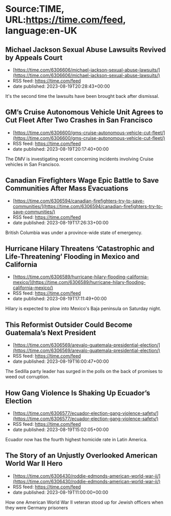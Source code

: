 # Source:TIME, URL:https://time.com/feed, language:en-UK

## Michael Jackson Sexual Abuse Lawsuits Revived by Appeals Court
 - [https://time.com/6306606/michael-jackson-sexual-abuse-lawsuits/](https://time.com/6306606/michael-jackson-sexual-abuse-lawsuits/)
 - RSS feed: https://time.com/feed
 - date published: 2023-08-19T20:28:43+00:00

It's the second time the lawsuits  have been brought back after dismissal.

## GM’s Cruise Autonomous Vehicle Unit Agrees to Cut Fleet  After Two Crashes in San Francisco
 - [https://time.com/6306600/gms-cruise-autonomous-vehicle-cut-fleet/](https://time.com/6306600/gms-cruise-autonomous-vehicle-cut-fleet/)
 - RSS feed: https://time.com/feed
 - date published: 2023-08-19T20:17:40+00:00

The DMV is investigating recent concerning incidents involving Cruise vehicles in San Francisco.

## Canadian Firefighters Wage Epic Battle to Save Communities After Mass Evacuations
 - [https://time.com/6306594/canadian-firefighters-try-to-save-communities/](https://time.com/6306594/canadian-firefighters-try-to-save-communities/)
 - RSS feed: https://time.com/feed
 - date published: 2023-08-19T17:26:33+00:00

British Columbia was under a province-wide state of emergency.

## Hurricane Hilary Threatens ‘Catastrophic and Life-Threatening’ Flooding in Mexico and California
 - [https://time.com/6306589/hurricane-hilary-flooding-california-mexico/](https://time.com/6306589/hurricane-hilary-flooding-california-mexico/)
 - RSS feed: https://time.com/feed
 - date published: 2023-08-19T17:11:49+00:00

Hilary is expected to plow into Mexico's Baja peninsula on Saturday night.

## This Reformist Outsider Could Become Guatemala’s Next President
 - [https://time.com/6306569/arevalo-guatemala-presidential-election/](https://time.com/6306569/arevalo-guatemala-presidential-election/)
 - RSS feed: https://time.com/feed
 - date published: 2023-08-19T16:00:47+00:00

The Sedilla party leader has surged in the polls on the back of promises to weed out corruption.

## How Gang Violence Is Shaking Up Ecuador’s Election
 - [https://time.com/6306577/ecuador-election-gang-violence-safety/](https://time.com/6306577/ecuador-election-gang-violence-safety/)
 - RSS feed: https://time.com/feed
 - date published: 2023-08-19T15:02:05+00:00

Ecuador now has the fourth highest homicide rate in Latin America.

## The Story of an Unjustly Overlooked American World War II Hero
 - [https://time.com/6306430/roddie-edmonds-american-world-war-ii/](https://time.com/6306430/roddie-edmonds-american-world-war-ii/)
 - RSS feed: https://time.com/feed
 - date published: 2023-08-19T11:00:00+00:00

How one American World War II veteran stood up for Jewish officers when they were Germany prisoners

